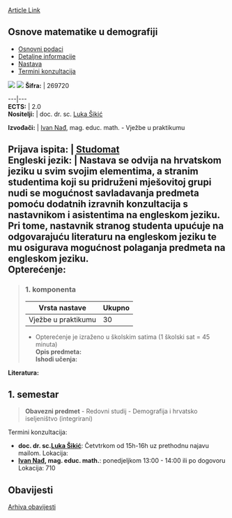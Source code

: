 [Article Link](https://www.fhs.hr/predmet/omud_a)

## Osnove matematike u demografiji
  * [Osnovni podaci](https://www.fhs.hr/predmet/omud_a#v1id-904845_736874_1_0 "Osnovni podaci")
  * [Detaljne informacije](https://www.fhs.hr/predmet/omud_a#v1id-904845_736874_1_1 "Detaljne informacije")
  * [Nastava](https://www.fhs.hr/predmet/omud_a#v1id-904845_736874_1_2 "Nastava")
  * [Termini konzultacija](https://www.fhs.hr/predmet/omud_a#v1id-904845_736874_1_3 "Termini konzultacija")


[![](https://www.fhs.hr/img/flags/gif/hr.gif)](https://www.fhs.hr/predmet/omud_a) [![](https://www.fhs.hr/img/flags/gif/gb.gif)](https://www.fhs.hr/en/course/ittmod_a)
**Šifra:** |  269720  
  
---|---  
**ECTS:** |  2.0   
**Nositelji:** |  doc. dr. sc. [Luka Šikić](https://www.fhs.hr/djelatnik/luka.sikic)   
  
**Izvođači:** |  [Ivan Nađ](https://www.fhs.hr/djelatnik/ivan.nadj), mag. educ. math. - Vježbe u praktikumu  
  
**Prijava ispita:** |  [Studomat](http://www.isvu.hr/studomat)  
**Engleski jezik:** |  Nastava se odvija na hrvatskom jeziku u svim svojim elementima, a stranim studentima koji su pridruženi mješovitoj grupi nudi se mogućnost savladavanja predmeta pomoću dodatnih izravnih konzultacija s nastavnikom i asistentima na engleskom jeziku. Pri tome, nastavnik stranog studenta upućuje na odgovarajuću literaturu na engleskom jeziku te mu osigurava mogućnost polaganja predmeta na engleskom jeziku.   
**Opterećenje:**  
---  
> ### 1. komponenta
> | Vrsta nastave | Ukupno  
> ---|---  
> Vježbe u praktikumu | 30  
> * Opterećenje je izraženo u školskim satima (1 školski sat = 45 minuta)   
**Opis predmeta:**  
> **Ishodi učenja:**  

  
**Literatura:**  

  
**1. semestar**  
---  
> **Obavezni predmet** - Redovni studij - Demografija i hrvatsko iseljeništvo (integrirani)  
>   
Termini konzultacija: 
  * **doc. dr. sc.[Luka Šikić](https://www.fhs.hr/djelatnik/luka.sikic)**: 
Četvtrkom od 15h-16h uz prethodnu najavu mailom.
Lokacija: 
  * **[Ivan Nađ](https://www.fhs.hr/djelatnik/ivan.nadj), mag. educ. math.**: 
ponedjeljkom 13:00 - 14:00 ili po dogovoru
Lokacija: 710 


## Obavijesti
[Arhiva obavijesti](https://www.fhs.hr/predmet/omud_a?@=21ne2#news_123934 "Arhiva obavijesti")
